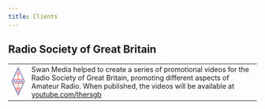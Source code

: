 ```yaml
---
title: Clients
---
```


## Radio Society of Great Britain

|                                                                   |                                                                                                                                                                                                                                               |
|-----------------------------------------------------------------------|----------------------------------------------------------------------------------------------------------------------------------------------------------------------------------------------------------------------------------------------------|
| ![RSGB Logo](/media/clients/rsgb_logo_2016_no_border.jpg "RSGB Logo") |               Swan Media helped to create a series of promotional videos for the Radio Society of Great Britain, promoting different aspects of Amateur Radio. When published, the videos will be available at [youtube.com/thersgb](http://youtube.com/thersgb) |
